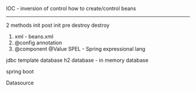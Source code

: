 IOC - 
inversion of control
how to create/control beans

---
2 methods
init
post init
pre destroy
destroy



1) xml - beans.xml
2) @config annotation
3) @component
@Value
SPEL - Spring expressional lang

jdbc template
database
h2 database - in memory database

spring boot

Datasource
